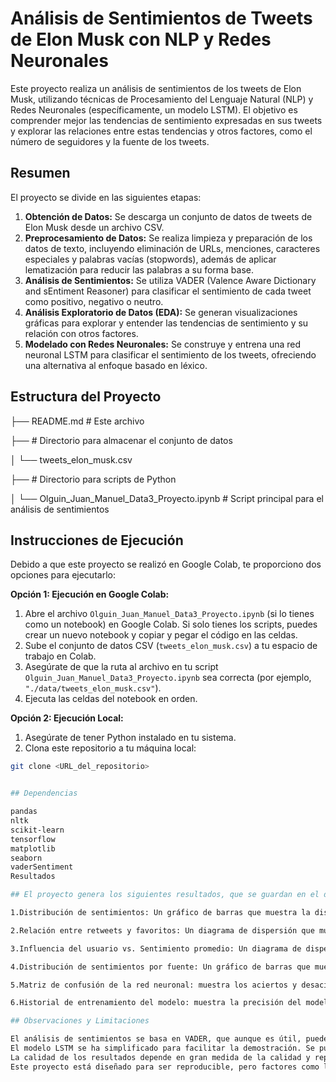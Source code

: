# Análisis de Sentimientos de Tweets de Elon Musk con NLP y Redes Neuronales

Este proyecto realiza un análisis de sentimientos de los tweets de Elon Musk, utilizando técnicas de Procesamiento del Lenguaje Natural (NLP) y Redes Neuronales (específicamente, un modelo LSTM). El objetivo es comprender mejor las tendencias de sentimiento expresadas en sus tweets y explorar las relaciones entre estas tendencias y otros factores, como el número de seguidores y la fuente de los tweets.

## Resumen

El proyecto se divide en las siguientes etapas:

1.  **Obtención de Datos:** Se descarga un conjunto de datos de tweets de Elon Musk desde un archivo CSV.
2.  **Preprocesamiento de Datos:** Se realiza limpieza y preparación de los datos de texto, incluyendo eliminación de URLs, menciones, caracteres especiales y palabras vacías (stopwords), además de aplicar lematización para reducir las palabras a su forma base.
3.  **Análisis de Sentimientos:** Se utiliza VADER (Valence Aware Dictionary and sEntiment Reasoner) para clasificar el sentimiento de cada tweet como positivo, negativo o neutro.
4.  **Análisis Exploratorio de Datos (EDA):** Se generan visualizaciones gráficas para explorar y entender las tendencias de sentimiento y su relación con otros factores.
5.  **Modelado con Redes Neuronales:** Se construye y entrena una red neuronal LSTM para clasificar el sentimiento de los tweets, ofreciendo una alternativa al enfoque basado en léxico.

## Estructura del Proyecto

├── README.md             # Este archivo

├──   # Directorio para almacenar el conjunto de datos

│   └── tweets_elon_musk.csv

├──   # Directorio para scripts de Python

│   └── Olguin_Juan_Manuel_Data3_Proyecto.ipynb  # Script principal para el análisis de sentimientos

## Instrucciones de Ejecución

Debido a que este proyecto se realizó en Google Colab, te proporciono dos opciones para ejecutarlo:

**Opción 1: Ejecución en Google Colab:**

1.  Abre el archivo `Olguin_Juan_Manuel_Data3_Proyecto.ipynb` (si lo tienes como un notebook) en Google Colab.  Si solo tienes los scripts, puedes crear un nuevo notebook y copiar y pegar el código en las celdas.
2.  Sube el conjunto de datos CSV (`tweets_elon_musk.csv`) a tu espacio de trabajo en Colab.
3.  Asegúrate de que la ruta al archivo en tu script `Olguin_Juan_Manuel_Data3_Proyecto.ipynb` sea correcta (por ejemplo, `"./data/tweets_elon_musk.csv"`).
4.  Ejecuta las celdas del notebook en orden.

**Opción 2: Ejecución Local:**

1.  Asegúrate de tener Python instalado en tu sistema.
2.  Clona este repositorio a tu máquina local:

```bash
git clone <URL_del_repositorio>


## Dependencias

pandas
nltk
scikit-learn
tensorflow
matplotlib
seaborn
vaderSentiment
Resultados

## El proyecto genera los siguientes resultados, que se guardan en el directorio images/:

1.Distribución de sentimientos: Un gráfico de barras que muestra la distribución de sentimientos (positivo, negativo, neutro) en el conjunto de datos.

2.Relación entre retweets y favoritos: Un diagrama de dispersión que muestra la relación entre el número de retweets y favoritos, coloreado por el sentimiento del tweet.

3.Influencia del usuario vs. Sentimiento promedio: Un diagrama de dispersión que muestra la relación entre el número de seguidores del usuario y el sentimiento promedio de sus tweets.

4.Distribución de sentimientos por fuente: Un gráfico de barras que muestra la distribución de sentimientos según la fuente del tweet (por ejemplo, "Twitter para iPhone", "Twitter Web App").

5.Matriz de confusión de la red neuronal: muestra los aciertos y desaciertos del modelo.

6.Historial de entrenamiento del modelo: muestra la precisión del modelo durante su entrenamiento.

## Observaciones y Limitaciones 

El análisis de sentimientos se basa en VADER, que aunque es útil, puede no capturar la sutileza del lenguaje humano (sarcasmo, ironía, etc.).
El modelo LSTM se ha simplificado para facilitar la demostración. Se pueden obtener mejores resultados con modelos más complejos y mayor ajuste de hiperparámetros.
La calidad de los resultados depende en gran medida de la calidad y representatividad del conjunto de datos.
Este proyecto está diseñado para ser reproducible, pero factores como la versión de las bibliotecas y el entorno de ejecución pueden afectar a los resultados.
